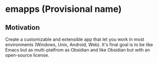 # emapps (Provisional name)
## Motivation
Create a customizable and extensible app that let you work in most environments (Windows, Unix, Android, Web).
It's final goal is to be like Emacs but as multi-platfrom as Obsidian and like Obsidian but with an open-source license.

